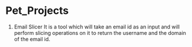 # Pet_Projects
1) Email Slicer
It is a tool which will take an email id as an input and will perform slicing operations on it to return the username and the domain of the email id.